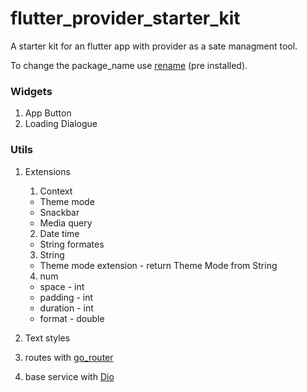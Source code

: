 # flutter_provider_starter_kit

A starter kit for an flutter app with provider as a sate managment tool.

To change the package_name use [rename](https://pub.dev/packages/rename) (pre installed).

### Widgets

1. App Button
2. Loading Dialogue

### Utils

1. Extensions

   1. Context

   - Theme mode
   - Snackbar
   - Media query

   2. Date time

   - String formates

   3. String

   - Theme mode extension - return Theme Mode from String

   4. num

   - space - int
   - padding - int
   - duration - int
   - format - double

2. Text styles
3. routes with [go_router](https://pub.dev/packages/go_router)
4. base service with [Dio](https://pub.dev/packages/dio)
